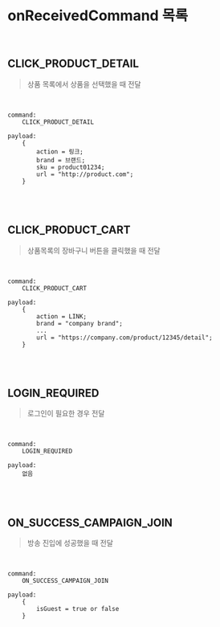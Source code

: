 # onReceivedCommand 목록

<br>

## CLICK_PRODUCT_DETAIL
> 상품 목록에서 상품을 선택했을 때 전달

<br>

```
command:
    CLICK_PRODUCT_DETAIL

payload:
    {
        action = 링크;
        brand = 브랜드;
        sku = product01234;
        url = "http://product.com";
    }
```
<br>
<br>

## CLICK_PRODUCT_CART
> 상품목록의 장바구니 버튼을 클릭했을 때 전달

<br>

```
command:
    CLICK_PRODUCT_CART

payload:
    {
        action = LINK;
        brand = "company brand";
        ...
        url = "https://company.com/product/12345/detail";
    }
```

<br>
<br>

## LOGIN_REQUIRED
> 로그인이 필요한 경우 전달

<br>

```
command:
    LOGIN_REQUIRED

payload:
    없음
```

<br>
<br>

## ON_SUCCESS_CAMPAIGN_JOIN
> 방송 진입에 성공했을 때 전달

<br>

```
command:
    ON_SUCCESS_CAMPAIGN_JOIN

payload:
    {
        isGuest = true or false
    }
```

<br>
<br>
<br>
<br>